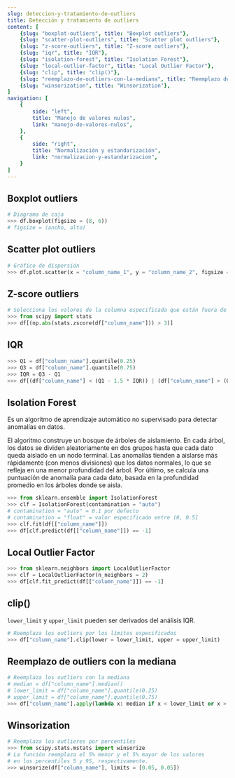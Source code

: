 ```yaml
---
slug: deteccion-y-tratamiento-de-outliers
title: Detección y tratamiento de outliers
content: [
	{slug: "boxplot-outliers", title: "Boxplot outliers"},
	{slug: "scatter-plot-outliers", title: "Scatter plot outliers"},
	{slug: "z-score-outliers", title: "Z-score outliers"},
	{slug: "iqr", title: "IQR"},
	{slug: "isolation-forest", title: "Isolation Forest"},
	{slug: "local-outlier-factor", title: "Local Outlier Factor"},
	{slug: "clip", title: "clip()"},
	{slug: "reemplazo-de-outliers-con-la-mediana", title: "Reemplazo de outliers con la mediana"},
	{slug: "winsorization", title: "Winsorization"},
]
navigation: [
	{
		side: "left",
		title: "Manejo de valores nulos",
		link: "manejo-de-valores-nulos",
	},
	{
		side: "right",
		title: "Normalización y estandarización",
		link: "normalizacion-y-estandarizacion",
	}
]
---
```


## Boxplot outliers

```python
# Diagrama de caja
>>> df.boxplot(figsize = (8, 6))
# figsize = (ancho, alto)
```

## Scatter plot outliers

```python
# Gráfico de dispersión
>>> df.plot.scatter(x = "column_name_1", y = "column_name_2", figsize = (8, 6))
```

## Z-score outliers

```python
# Selecciona los valores de la columna especificada que están fuera de los 3 estándares
>>> from scipy import stats
>>> df[(np.abs(stats.zscore(df["column_name"])) > 3)]
```

## IQR

```python
>>> Q1 = df["column_name"].quantile(0.25)
>>> Q3 = df["column_name"].quantile(0.75)
>>> IQR = Q3 - Q1
>>> df[(df["column_name"] < (Q1 - 1.5 * IQR)) | (df["column_name"] > (Q3 + 1.5 * IQR))] 
```	

## Isolation Forest

Es un algoritmo de aprendizaje automático no supervisado para detectar anomalías en datos.

El algoritmo construye un bosque de árboles de aislamiento. En cada árbol, los datos se dividen aleatoriamente en dos grupos hasta que cada dato queda aislado en un nodo terminal. Las anomalías tienden a aislarse más rápidamente (con menos divisiones) que los datos normales, lo que se refleja en una menor profundidad del árbol. Por último, se calcula una puntuación de anomalía para cada dato, basada en la profundidad promedio en los árboles donde se aisla.

```python
>>> from sklearn.ensemble import IsolationForest
>>> clf = IsolationForest(contamination = "auto")
# contamination = "auto" = 0.1 por defecto
# contamination = "float" = valor especificado entre (0, 0.5]
>>> clf.fit(df[["column_name"]])
>>> df[clf.predict(df[["column_name"]]) == -1]
```

## Local Outlier Factor

```python
>>> from sklearn.neighbors import LocalOutlierFactor
>>> clf = LocalOutlierFactor(n_neighbors = 2)
>>> df[clf.fit_predict(df[["column_name"]]) == -1]
```

## clip()

`lower_limit` y `upper_limit` pueden ser derivados del análisis IQR.

```python
# Reemplaza los outliers por los límites especificados
>>> df["column_name"].clip(lower = lower_limit, upper = upper_limit)
```

## Reemplazo de outliers con la mediana

```python
# Reemplaza los outliers con la mediana
# median = df["column_name"].median()
# lower_limit = df["column_name"].quantile(0.25)
# upper_limit = df["column_name"].quantile(0.75)
>>> df["column_name"].apply(lambda x: median if x < lower_limit or x > upper_limit else x)
```

## Winsorization

```python
# Reemplaza los outlieres por percentiles
>>> from scipy.stats.mstats import winsorize
# La función reemplaza el 5% menor y el 5% mayor de los valores
# en los percentiles 5 y 95, respectivamente.
>>> winsorize(df["column_name"], limits = [0.05, 0.05])
```
